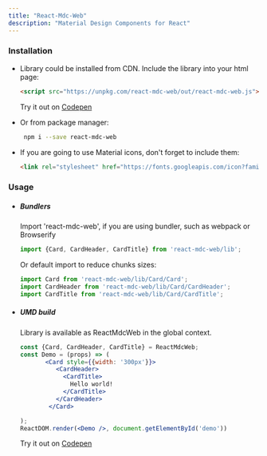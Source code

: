 ```yaml
---
title: "React-Mdc-Web"
description: "Material Design Components for React"
---
```


### Installation
* Library could be installed from CDN. Include the library into your html page:
  ```html
  <script src="https://unpkg.com/react-mdc-web/out/react-mdc-web.js"></script>
  ```
  Try it out on [Codepen](http://codepen.io/kradio3/pen/rjzdBp)

* Or from package manager:
  ```bash
   npm i --save react-mdc-web 
  ```
* If you are going to use Material icons, don't forget to include them:
  ```html
  <link rel="stylesheet" href="https://fonts.googleapis.com/icon?family=Material+Icons"/>
  ```
### Usage
* ##### Bundlers
  Import 'react-mdc-web', if you are using bundler, such as webpack or Browserify
  ```jsx
  import {Card, CardHeader, CardTitle} from 'react-mdc-web/lib';
  ```
  
  Or default import to reduce chunks sizes:
  ```jsx
  import Card from 'react-mdc-web/lib/Card/Card';
  import CardHeader from 'react-mdc-web/lib/Card/CardHeader';
  import CardTitle from 'react-mdc-web/lib/Card/CardTitle';
  ```
* ##### UMD build
  Library is available as ReactMdcWeb in the global context.
  ```jsx
  const {Card, CardHeader, CardTitle} = ReactMdcWeb;
  const Demo = (props) => (
         <Card style={{width: '300px'}}>
            <CardHeader>
              <CardTitle>
                Hello world!
              </CardTitle>
            </CardHeader>
          </Card>
  
  );
  ReactDOM.render(<Demo />, document.getElementById('demo'))
  ```
  Try it out on [Codepen](http://codepen.io/kradio3/pen/rjzdBp)
